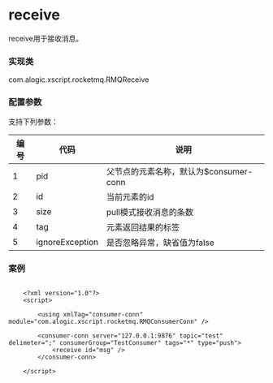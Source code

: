receive
=======

receive用于接收消息。

### 实现类

com.alogic.xscript.rocketmq.RMQReceive

### 配置参数

支持下列参数：

| 编号 | 代码 | 说明 |
| ---- | ---- | ---- |
| 1 | pid | 父节点的元素名称，默认为$consumer-conn |
| 2 | id | 当前元素的id |
| 3 | size | pull模式接收消息的条数 |
| 4 | tag | 元素返回结果的标签  |
| 5 | ignoreException | 是否忽略异常，缺省值为false |

### 案例

```

	<?xml version="1.0"?>
	<script>
	
		<using xmlTag="consumer-conn" module="com.alogic.xscript.rocketmq.RMQConsumerConn" />
		
		<consumer-conn server="127.0.0.1:9876" topic="test" delimeter=";" consumerGroup="TestConsumer" tags="*" type="push"> 
			<receive id="msg" />
		</consumer-conn>
		
	</script>

```